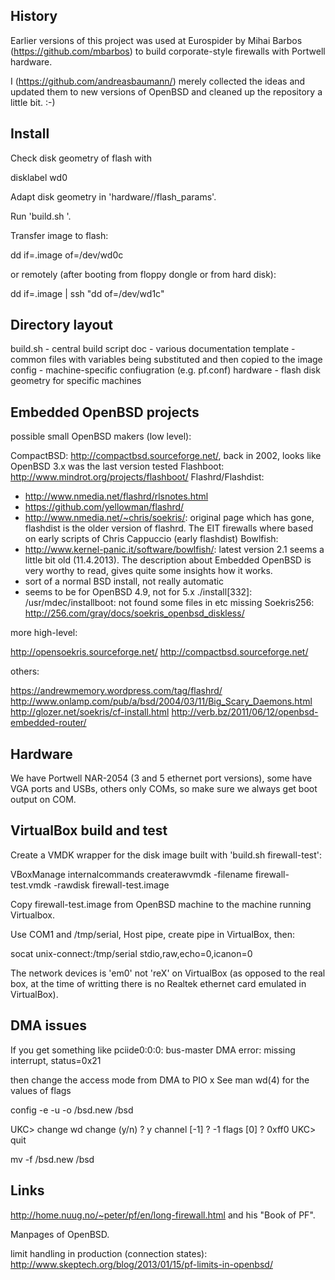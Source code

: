 History
-------

Earlier versions of this project was used at Eurospider by 
Mihai Barbos (https://github.com/mbarbos) to build 
corporate-style firewalls with Portwell hardware.

I (https://github.com/andreasbaumann/) merely collected 
the ideas and updated them to new versions of OpenBSD
and cleaned up the repository a little bit. :-)

Install
-------

Check disk geometry of flash with

disklabel wd0

Adapt disk geometry in 'hardware/<machine>/flash_params'.

Run 'build.sh <machine>'.

Transfer image to flash:

dd if=<machine>.image of=/dev/wd0c

or remotely (after booting from floppy dongle or from hard disk):

dd if=<machine>.image | ssh <machine> "dd of=/dev/wd1c"

Directory layout
----------------

build.sh    - central build script
doc         - various documentation
template    - common files with variables being substituted and then
              copied to the image
config		- machine-specific confiugration (e.g. pf.conf)
hardware	- flash disk geometry for specific machines

Embedded OpenBSD projects
-------------------------

possible small OpenBSD makers (low level):

CompactBSD: http://compactbsd.sourceforge.net/, back in 2002,
  looks like OpenBSD 3.x was the last version tested
Flashboot: http://www.mindrot.org/projects/flashboot/
Flashrd/Flashdist:
 * http://www.nmedia.net/flashrd/rlsnotes.html
 * https://github.com/yellowman/flashrd/
 * http://www.nmedia.net/~chris/soekris/: original page which has gone,
   flashdist is the older version of flashrd. The EIT
   firewalls where based on early scripts of Chris Cappuccio
   (early flashdist)
Bowlfish:
 * http://www.kernel-panic.it/software/bowlfish/: latest version 2.1
   seems a little bit old (11.4.2013). The description about Embedded
   OpenBSD is very worthy to read, gives quite some insights how it works.
 * sort of a normal BSD install, not really automatic
 * seems to be for OpenBSD 4.9, not for 5.x
   ./install[332]: /usr/mdec/installboot: not found
   some files in etc missing
Soekris256:
   http://256.com/gray/docs/soekris_openbsd_diskless/

more high-level:

http://opensoekris.sourceforge.net/
http://compactbsd.sourceforge.net/

others:

https://andrewmemory.wordpress.com/tag/flashrd/
http://www.onlamp.com/pub/a/bsd/2004/03/11/Big_Scary_Daemons.html
http://glozer.net/soekris/cf-install.html
http://verb.bz/2011/06/12/openbsd-embedded-router/

Hardware
--------

We have Portwell NAR-2054 (3 and 5 ethernet port versions), some
have VGA ports and USBs, others only COMs, so make sure we always
get boot output on COM.

VirtualBox build and test
-------------------------

Create a VMDK wrapper for the disk image built with 'build.sh firewall-test':

VBoxManage internalcommands createrawvmdk -filename firewall-test.vmdk -rawdisk firewall-test.image

Copy firewall-test.image from OpenBSD machine to the machine running Virtualbox.

Use COM1 and /tmp/serial, Host pipe, create pipe in VirtualBox,
then:

socat unix-connect:/tmp/serial stdio,raw,echo=0,icanon=0

The network devices is 'em0' not 'reX' on VirtualBox (as opposed to
the real box, at the time of writting there is no Realtek ethernet
card emulated in VirtualBox).

DMA issues
----------

If you get something like
    pciide0:0:0: bus-master DMA error: missing interrupt, status=0x21

then change the access mode from DMA to PIO x
See man wd(4) for the values of flags

config -e -u -o /bsd.new /bsd

UKC> change wd
change (y/n) ? y
channel [-1] ? -1
flags [0] ? 0xff0
UKC> quit

mv -f /bsd.new /bsd

Links
-----

http://home.nuug.no/~peter/pf/en/long-firewall.html and his "Book of PF".

Manpages of OpenBSD.

limit handling in production (connection states):
http://www.skeptech.org/blog/2013/01/15/pf-limits-in-openbsd/
